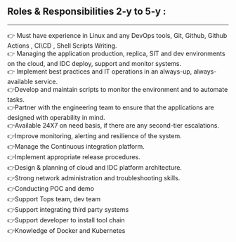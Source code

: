 ## Roles & Responsibilities  2-y to 5-y : 
**************************************************
👉 Must have experience in Linux and any DevOps tools, Git, Github, Github Actions , CI\CD , Shell Scripts Writing.<br>
👉 Managing the application production, replica, SIT and dev environments on the cloud, and IDC deploy, support and monitor systems.<br>
👉 Implement best practices and IT operations in an always-up, always-available service.<br>
👉Develop and maintain scripts to monitor the environment and to automate tasks.<br>
👉Partner with the engineering team to ensure that the applications are designed with operability in mind.<br>
👉Available 24X7 on need basis, if there are any second-tier escalations.<br>
👉Improve monitoring, alerting and resilience of the system.<br>
👉Manage the Continuous integration platform.<br>
👉Implement appropriate release procedures.<br>
👉Design & planning of cloud and IDC platform architecture.<br>
👉Strong network administration and troubleshooting skills.<br>
👉Conducting POC and demo<br>
👉Support Tops team, dev team<br>
👉Support integrating third party systems<br>
👉Support developer to install tool chain<br>
👉Knowledge of Docker and Kubernetes<br>

